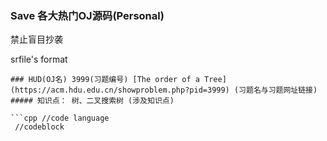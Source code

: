 ### Save 各大热门OJ源码(Personal)
禁止盲目抄袭

srfile's format
```
### HUD(OJ名) 3999(习题编号) [The order of a Tree](https://acm.hdu.edu.cn/showproblem.php?pid=3999) (习题名与习题网址链接)  
##### 知识点： 树、二叉搜索树 (涉及知识点)

```cpp //code language
 //codeblock
```


```
